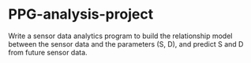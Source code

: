 # PPG-analysis-project
Write a sensor data analytics program to build the relationship model between the sensor data and the parameters (S, D), and predict S and D from future sensor data. 
